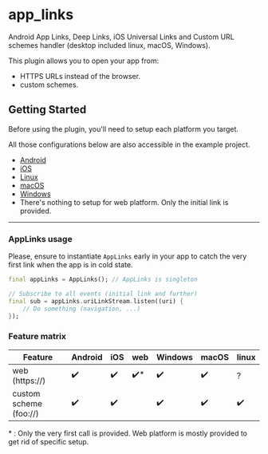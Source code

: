 # app_links

Android App Links, Deep Links, iOS Universal Links and Custom URL schemes handler (desktop included linux, macOS, Windows).

This plugin allows you to open your app from:
- HTTPS URLs instead of the browser.
- custom schemes.

## Getting Started

Before using the plugin, you'll need to setup each platform you target.

All those configurations below are also accessible in the example project.

* [Android](https://github.com/llfbandit/app_links/blob/master/doc/README_android.md)
* [iOS](https://github.com/llfbandit/app_links/blob/master/doc/README_ios.md)
* [Linux](https://github.com/llfbandit/app_links/blob/master/doc/README_linux.md)
* [macOS](https://github.com/llfbandit/app_links/blob/master/doc/README_macos.md)
* [Windows](https://github.com/llfbandit/app_links/blob/master/doc/README_windows.md)
* There's nothing to setup for web platform. Only the initial link is provided.

---

### AppLinks usage
Please, ensure to instantiate `AppLinks` early in your app to catch the very first link when the app is in cold state.

```dart
final appLinks = AppLinks(); // AppLinks is singleton

// Subscribe to all events (initial link and further)
final sub = appLinks.uriLinkStream.listen((uri) {
    // Do something (navigation, ...)
});
```

### Feature matrix
| Feature                   | Android     | iOS       | web     | Windows    | macOS  | linux
|---------------------------|-------------|-----------|---------|------------|-------|-----------
| web (https://)            | ✔️         |   ✔️      | ✔️*     |    ✔️     | ✔️    |    ?
| custom scheme (foo://)    | ✔️         |   ✔️      |         |    ✔️     |  ✔️   |    ✔️

\* : Only the very first call is provided. Web platform is mostly provided to get rid of specific setup.
